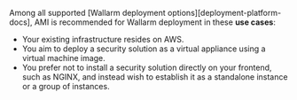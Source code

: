 Among all supported [Wallarm deployment options][deployment-platform-docs], AMI is recommended for Wallarm deployment in these **use cases**:

* Your existing infrastructure resides on AWS.
* You aim to deploy a security solution as a virtual appliance using a virtual machine image.
* You prefer not to install a security solution directly on your frontend, such as NGINX, and instead wish to establish it as a standalone instance or a group of instances.

